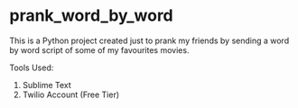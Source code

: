 # prank_word_by_word
This is a Python project created just to prank my friends by sending a word by word script of some of my favourites movies.

Tools Used:
1. Sublime Text
2. Twilio Account (Free Tier)
